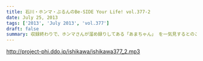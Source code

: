 ```yaml
---
title: 石川・ホンマ・ぶるんのBe-SIDE Your Life! vol.377-2
date: July 25, 2013
tags: ['2013', 'July 2013', 'vol.377']
draft: false
summary: 収録終わりで、ホンマさんが溜め録りしてある「あまちゃん」 を一気見するとのこと！東京時代のアキちゃんはラジオとか聴いていそうなキャラですよねぇ～～ＮＡＭＡＥ
---
```


http://project-phi.ddo.jp/ishikawa/ishikawa377_2.mp3